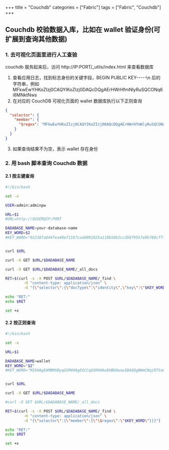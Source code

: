 +++
title = "Couchdb"
categories = ["Fabric"]
tags = ["Fabric", "Couchdb"]
+++

## Couchdb 校验数据入库，比如在 wallet 验证身份(可扩展到查询其他数据)

### 1. 去可视化页面里进行人工查验

couchdb 服务起来后，访问 http://IP:PORT/_utils/index.html 来查看数据库

1. 查看应用日志，找到标志身份的关键字段，BEGIN PUBLIC KEY-----\n 后的字符串，例如 MFkwEwYHKoZIzj0CAQYIKoZIzj0DAQcDQgAErHWrHfmNlyRuSQCONq6i6MNktNws
2. 在对应的 CouchDB 可视化页面的 wallet 数据库执行以下正则查询

```json
{
  "selector": {
    "member": {
      "$regex": "MFkwEwYHKoZIzj0CAQYIKoZIzj0DAQcDQgAErHWrHfmNlyRuSQCONq6i6MNktNws"
    }
  }
}
```

3. 如果查询结果不为空，表示 wallet 存在身份

### 2. 用 bash 脚本查询 Couchdb 数据

#### 2.1 按主键查询

```bash
#!/bin/bash

set -x

USER=admin:adminpw

URL=$1
#URL=http://$USER@IP:PORT

DADABASE_NAME=your-database-name
KEY_WORD=$2
#KEY_WORD="02238fa044fea40ef1167cadd091025a118b50b2ccd5079557e8b780cfff03fa"


curl $URL

curl -X GET $URL/$DADABASE_NAME

curl -X GET $URL/$DADABASE_NAME/_all_docs

RET=$(curl -s -X POST $URL/$DADABASE_NAME/_find \
        -H "content-type: application/json" \
        -d "{\"selector\":{\"docType\":\"identity\",\"key\":\"$KEY_WORD\"}}")

echo "RET:"
echo $RET

set +x
```

#### 2.2 按正则查询

```bash
#!/bin/bash

set -x

URL=$1

DADABASE_NAME=wallet
KEY_WORD="$2"
#KEY_WORD="MIGHAgEAMBMGByqGSM49AgEGCCqGSM49AwEHBG0wawIBAQQgBWmCNqiRTSoGtGJc"


curl $URL

curl -X GET $URL/$DADABASE_NAME

#curl -X GET $URL/$DADABASE_NAME/_all_docs

RET=$(curl -s -X POST $URL/$DADABASE_NAME/_find \
        -H "content-type: application/json" \
        -d "{\"selector\":{\"member\":{\"\$regex\":\"$KEY_WORD\"}}}")

echo "RET:"
echo $RET

set +x
```
